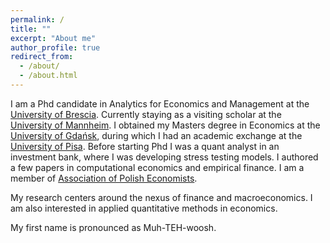 ```yaml
---
permalink: /
title: ""
excerpt: "About me"
author_profile: true
redirect_from: 
  - /about/
  - /about.html
---
```


I am a Phd candidate in Analytics for Economics and Management at the [University of Brescia](https://www.unibs.it/en). Currently staying as a visiting scholar at the [University of Mannheim](https://www.uni-mannheim.de/). I obtained my Masters degree in Economics at the [University of Gdańsk](https://ug.edu.pl/), during which I had an academic exchange at the [University of Pisa](https://www.unipi.it/index.php/english). Before starting Phd I was a quant analyst in an investment bank, where I was developing stress testing models. I authored a few papers in computational economics and empirical finance. I am a member of [Association of Polish Economists](tep.org.pl). 

My research centers around the nexus of finance and macroeconomics. I am also interested in applied quantitative methods in economics. 

My first name is pronounced as Muh-TEH-woosh.